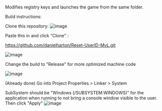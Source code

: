 Modifies registry keys and launches the game from the same folder.

Build instructions:

Clone this repository:
![image](https://github.com/user-attachments/assets/e1067fa4-0e56-4552-955f-83349d6ccece)

Paste this in and click "Clone" :

https://github.com/danielharton/Reset-UserID-MvL.git

![image](https://github.com/user-attachments/assets/6fc2b32b-595b-4762-b1e2-77b4d83a0ddb)

Change the build to "Release" for more optimized machine code

![image](https://github.com/user-attachments/assets/954b1958-d9a9-4c49-88b5-426fbd7889f8)

(Already done) Go into Project Properties > Linker > System

SubSystem should be "Windows (/SUBSYSTEM:WINDOWS)" for the application when running to not bring a console window visible to the user. Then click "Apply"
![image](https://github.com/user-attachments/assets/72a0aedf-5d69-43f6-ab74-21a9574583b9)

